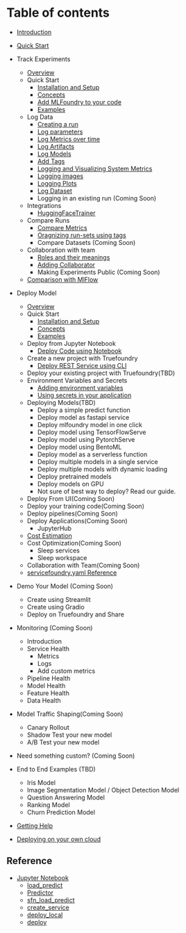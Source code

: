 # Table of contents

* [Introduction](introduction.md)
* [Quick Start](quick-start.md)
* Track Experiments
  * [Overview](experiment-tracking/overview.md)
  * Quick Start
    * [Installation and Setup](experiment-tracking/getting-started/setup.md)
    * [Concepts](experiment-tracking/getting-started/concepts.md)
    * [Add MLFoundry to your code](experiment-tracking/getting-started/add-mlfoundry-to-code.md)
    * [Examples](experiment-tracking/getting-started/examples.md)
  * Log Data
    * [Creating a run](experiment-tracking/log-data/create-run.md) 
    * [Log parameters](experiment-tracking/log-data/log-params.md)
    * [Log Metrics over time](experiment-tracking/log-data/log-metrics.md)
    * [Log Artifacts](experiment-tracking/log-data/log-artifacts.md)
    * [Log Models](experiment-tracking/log-data/log-models.md)
    * [Add Tags](experiment-tracking/log-data/add-tags.md)
    * [Logging and Visualizing System Metrics](experiment-tracking/log-data/system-metrics.md)
    * [Logging images](experiment-tracking/log-data/log-image.md)
    * [Logging Plots](experiment-tracking/log-data/log-plots.md)
    * [Log Dataset](experiment-tracking/log-data/log-dataset.md)
    * Logging in an existing run (Coming Soon) 
  * Integrations
    * [HuggingFaceTrainer](experiment-tracking/integrations/hf-trainer.md)
  * Compare Runs
    * [Compare Metrics](experiment-tracking/compare-runs/compare-metrics.md)
    * [Oragnizing run-sets using tags](experiment-tracking/compare-runs/compare-with-tags.md)
    * Compare Datasets (Coming Soon)
  * Collaboration with team
    * [Roles and their meanings](experiment-tracking/collaboration/roles.md)
    * [Adding Collaborator](experiment-tracking/collaboration/add-collaborator.md)
    * Making Experiments Public (Coming Soon)
  * [Comparison with MlFlow](experiment-tracking/comparison-mlflow.md)

* Deploy Model
  * [Overview](deployment/README.md)
  * Quick Start
    * [Installation and Setup](deployment/quickstart/install-and-workspace.md)
    * [Concepts](deployment/concepts.md)
    * [Examples](deployment/quickstart/fastapi-quickstart.md)
  * Deploy from Jupyter Notebook
    * [Deploy Code using Notebook](deployment/quickstart/notebook-quickstart.md)
  * Create a new project with Truefoundry
    * [Deploy REST Service using CLI](deployment/quickstart/fastapi-quickstart.md)
  * Deploy your existing project with Truefoundry(TBD)
  * Environment Variables and Secrets
    * [Adding environment variables](deployment/advance_examples/adding-env-vars.md)
    * [Using secrets in your application](deployment/advance_examples/secret-env-vars.md)
  * Deploying Models(TBD)
    * Deploy a simple predict function
    * Deploy model as fastapi service
    * Deploy mlfoundry model in one click
    * Deploy model using TensorFlowServe
    * Deploy model using PytorchServe
    * Deploy model using BentoML
    * Deploy model as a serverless function
    * Deploy multiple models in a single service
    * Deploy multiple models with dynamic loading
    * Deploy pretrained models
    * Deploy models on GPU
    * Not sure of best way to deploy? Read our guide.
  * Deploy From UI(Coming Soon)
  * Deploy your training code(Coming Soon)
  * Deploy pipelines(Coming Soon)
  * Deploy Applications(Coming Soon)
    * JupyterHub
  * [Cost Estimation](./deployment/costing/cost-estimation.md)
  * Cost Optimization(Coming Soon)
    * Sleep services
    * Sleep workspace
  * Collaboration with Team(Coming Soon)
  * [servicefoundry.yaml Reference](deployment/servicefoundry.yaml.md)
* Demo Your Model (Coming Soon)
  * Create using Streamlit
  * Create using Gradio
  * Deploy on Truefoundry and Share
* Monitoring  (Coming Soon)
  * Introduction
  * Service Health
    * Metrics
    * Logs 
    * Add custom metrics
  * Pipeline Health
  * Model Health
  * Feature Health
  * Data Health
* Model Traffic Shaping(Coming Soon)
  * Canary Rollout
  * Shadow Test your new model
  * A/B Test your new model
* Need something custom? (Coming Soon)
* End to End Examples (TBD)
  * Iris Model
  * Image Segmentation Model / Object Detection Model
  * Question Answering Model
  * Ranking Model
  * Churn Prediction Model
* [Getting Help](getting-help.md)
* [Deploying on your own cloud](deploy-on-own-cloud/getting-started.md)

## Reference
* [Jupyter Notebook](deployment/api-doc/notebook/README.md)
  * [load_predict](deployment/api-doc/notebook/load_predictor.md)
  * [Predictor](deployment/api-doc/notebook/Predictor.md)
  * [sfn_load_predict](deployment/api-doc/notebook/sfn_load_predict.md)
  * [create_service](deployment/api-doc/notebook/create_service.md)
  * [deploy_local](deployment/api-doc/notebook/deploy_local.md)
  * [deploy](deployment/api-doc/notebook/deploy.md)

